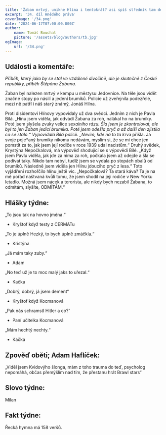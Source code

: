 ```yaml
---
title: 'Žaban mrtvý, unikne Hlína i tentokrát? asi spíš středník tam dej'
excerpt: '34. díl Hnědého práva'
coverImage: '/34.png'
date: '2024-06-17T07:00:00.000Z'
author:
    name: Tomáš Bouchal
    picture: '/assets/blog/authors/tb.jpg'
ogImage:
    url: '/34.png'
---
```

## **Události a komentáře:**

_Příběh, který jako by se stal ve vzdálené divočině, ale je skutečně z České
republiky, příběh Štěpána Žabana._

Žaban byl nalezen mrtvý v kempu u městysu Jedovnice. Na těle jsou vidět
značné stopy po násilí a jedení brumíků. Policie už zveřejnila podezřelé,
mezi ně patří i náš starý známý, Jonáš Hlína.

Proti disidentovi Hlínovy vypovídaly už dva svědci. Jedním z nich je Pavla
Bílá. „Hínu jsem viděla, jak odvádí Žabana za roh, nalákal ho na brumíky.
Poté jsem slyšela zvuky velice sex*alního rázu. Šla jsem je zkontrolovat, ale
byl to jen Žaban jedící brumíka. Poté jsem odešla pryč a až další den zjistila
co se stalo.“ Vypovídala Bílá policii. „Nevim, kde na to ta k*rva přišla. Já
svoje poje*aný brumíky nikomu nedávám, myslim si, že se mi chce jen
pomstít za to, jak jsem její rodiče v roce 1939 udal nacistům.“ Druhý svědek,
Krystýna Nepočkalová, má výpověď shodující se s výpovědí Bílé. „Když jsem
Pavlu viděla, jak jde za nima za roh, počkala jsem až odejde a šla se podívat
taky. Nikdo tam nebyl, tudíž jsem se vydala po stopách obalů od brumíků.
Následně jsem viděla jen Hlínu jdoucího pryč z lesa.“ Toto vyjádření
rozhořčilo hlínu ještě víc. „Nepočkalová? Ta stará káva? Ta je na mě pořád
naštvaná kvůli tomu, že jsem shodil na její rodiče v New Yorku letadlo.
Možná jsem nácek a terorista, ale nikdy bych nezabil Žabana, to odmítám,
slyšíte, ODMÍTÁM.“

## **Hlášky týdne:**

„To jsou tak na hovno jména.“

- Kryštof když testy z CERMATu

„To je úplně Hezký, to bych úplně zmáčkla.“

- Kristýna

„Já mám taky zuby.“

- Adam

„No teď už je to moc malý jaks to uřezal.“

- Kačka

„Dobrý, dobrý, já jsem dement“

- Kryštof když Kocmanová

„Pak nás schramstl Hitler a co?“

- Paní učitelka Kocmanová

„Mám hechtý nechty.“

- Kačka

## **Zpověď oběti; Adam Haflíček:**

„Viděl jsem Kvidovýho šlonga, mám z toho trauma do teď, psycholog
nepomáhá, občas přemýšlím nad tím, že přestanu hrát Brawl stars“

## **Slovo týdne:**

Milan

## **Fakt týdne:**

Řecká hymna má 158 veršů.